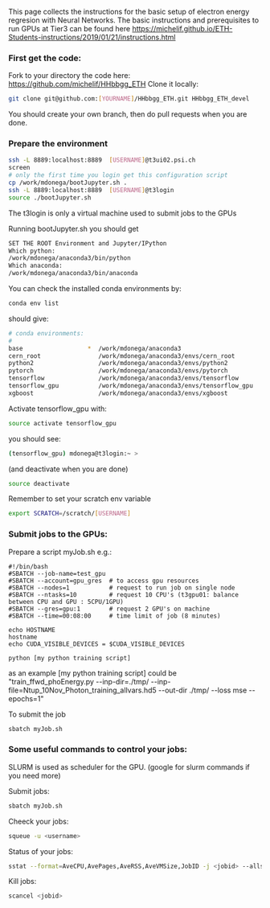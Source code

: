 This page collects the instructions for the basic setup of electron energy regresion with Neural Networks.
The basic instructions and prerequisites to run GPUs at Tier3 can be found here <https://michelif.github.io/ETH-Students-instructions/2019/01/21/instructions.html>

### First get the code:

Fork to your directory the code here: https://github.com/michelif/HHbbgg_ETH 
Clone it locally:

```bash
git clone git@github.com:[YOURNAME]/HHbbgg_ETH.git HHbbgg_ETH_devel 
```
You should create your own branch, then do pull requests when you are done. 


### Prepare the environment 

```bash
ssh -L 8889:localhost:8889  [USERNAME]@t3ui02.psi.ch
screen 
# only the first time you login get this configuration script
cp /work/mdonega/bootJupyter.sh .
ssh -L 8889:localhost:8889  [USERNAME]@t3login
source ./bootJupyter.sh
```
The t3login is only a virtual machine used to submit jobs to the GPUs

Running bootJupyter.sh you should get

```bash
SET THE ROOT Environment and Jupyter/IPython
Which python:
/work/mdonega/anaconda3/bin/python
Which anaconda:
/work/mdonega/anaconda3/bin/anaconda
```

You can check the installed conda environments by:

```bash
conda env list
```
should give:

```bash
# conda environments:
#
base                  *  /work/mdonega/anaconda3
cern_root                /work/mdonega/anaconda3/envs/cern_root
python2                  /work/mdonega/anaconda3/envs/python2
pytorch                  /work/mdonega/anaconda3/envs/pytorch
tensorflow               /work/mdonega/anaconda3/envs/tensorflow
tensorflow_gpu           /work/mdonega/anaconda3/envs/tensorflow_gpu
xgboost                  /work/mdonega/anaconda3/envs/xgboost
```

Activate tensorflow_gpu with:

```bash
source activate tensorflow_gpu
```
you should see:

```bash
(tensorflow_gpu) mdonega@t3login:~ >
```

(and deactivate when you are done)
```bash
source deactivate
```
Remember to set your scratch env variable

```bash
export SCRATCH=/scratch/[USERNAME]
```

### Submit jobs to the GPUs:

Prepare a script myJob.sh e.g.:
```
#!/bin/bash
#SBATCH --job-name=test_gpu
#SBATCH --account=gpu_gres  # to access gpu resources
#SBATCH --nodes=1           # request to run job on single node
#SBATCH --ntasks=10         # request 10 CPU's (t3gpu01: balance between CPU and GPU : 5CPU/1GPU)
#SBATCH --gres=gpu:1        # request 2 GPU's on machine
#SBATCH --time=00:08:00     # time limit of job (8 minutes)

echo HOSTNAME
hostname
echo CUDA_VISIBLE_DEVICES = $CUDA_VISIBLE_DEVICES

python [my python training script]
```

as an example [my python training script] could be "train_ffwd_phoEnergy.py --inp-dir=./tmp/ --inp-file=Ntup_10Nov_Photon_training_allvars.hd5 --out-dir ./tmp/ --loss mse --epochs=1"

To submit the job
```bash
sbatch myJob.sh
```

### Some useful commands to control your jobs:

SLURM is used as scheduler for the GPU.
(google for slurm commands if you need more)

Submit jobs:
```bash
sbatch myJob.sh
```

Cheeck your jobs:
```bash
squeue -u <username>
```

Status of your jobs:
```bash
sstat --format=AveCPU,AvePages,AveRSS,AveVMSize,JobID -j <jobid> --allsteps
```

Kill jobs:
```bash
scancel <jobid>
```

